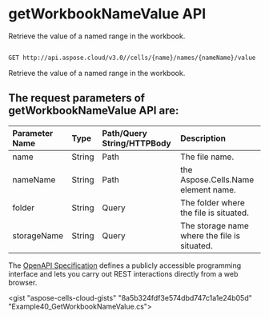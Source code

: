 # **getWorkbookNameValue API**

Retrieve the value of a named range in the workbook. 

```bash

GET http://api.aspose.cloud/v3.0//cells/{name}/names/{nameName}/value

```
Retrieve the value of a named range in the workbook.

## The request parameters of **getWorkbookNameValue** API are: 

| Parameter Name | Type | Path/Query String/HTTPBody | Description | 
| :- | :- | :- |:- | 
|name|String|Path|The file name.|
|nameName|String|Path|the Aspose.Cells.Name element name.|
|folder|String|Query|The folder where the file is situated.|
|storageName|String|Query|The storage name where the file is situated.|


The [OpenAPI Specification](https://reference.aspose.cloud/cells/#/WorkbookController/GetWorkbookNameValue) defines a publicly accessible programming interface and lets you carry out REST interactions directly from a web browser.

<gist "aspose-cells-cloud-gists" "8a5b324fdf3e574dbd747c1a1e24b05d" "Example40_GetWorkbookNameValue.cs">

